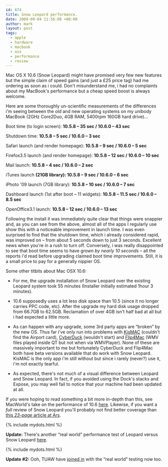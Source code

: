 ```yaml
---
id: 674
title: Snow Leopard performance.
date: 2009-09-04 11:56:08 +00:00
author: mark
layout: post
tags:
  - apple
  - hardware
  - macbook
  - osx
  - performance
  - review
---
```

Mac OS X 10.6 (Snow Leopard) might have promised very few new features but the simple claim of speed gains (and just a £25 price tag) had me ordering as soon as i could. Don't misunderstand me, i had no complaints about my MacBook's performance but a cheap speed boost is always welcome.

Here are some thoroughly un-scientific measurements of the differences i'm seeing between the old and new operating systems on my unibody MacBook (2GHz Core2Duo, 4GB RAM, 5400rpm 160GB hard drive)&#8230;

Boot time (to login screen): **10.5.8 &#8211; 35 sec / 10.6.0 &#8211; 43 sec**

Shutdown time: **10.5.8 &#8211; 5 sec / 10.6.0 &#8211; 3 sec**

Safari launch (and render homepage): **10.5.8 &#8211; 9 sec / 10.6.0 &#8211; 5 sec**

Firefox3.5 launch (and render homepage): **10.5.8 &#8211; 12 sec / 10.6.0 &#8211; 10 sec**

Mail launch: **10.5.8 &#8211; 4 sec / 10.6.0 &#8211; 2 sec**

iTunes launch **(21GB library): 10.5.8 &#8211; 9 sec / 10.6.0 &#8211; 6 sec**

iPhoto '09 launch (7GB library): **10.5.8 &#8211; 10 sec / 10.6.0 &#8211; 7 sec**

Dashboard launch (1st after boot &#8211; 11 widgets): **10.5.8 &#8211; 11.5 sec / 10.6.0 &#8211; 8.5 sec**

OpenOffice3.1 launch: **10.5.8 &#8211; 12 sec / 10.6.0 &#8211; 13 sec**

Following the install it was immediately quite clear that things were snappier and, as you can see from the above, almost all of the apps I regularly use show this with a noticeable improvement in launch time. I was even surprised to find that the shutdown time, which i already considered rapid, was improved on &#8211; from about 5 seconds down to just 3 seconds. Excellent news when you're in a rush to turn off. Conversely, i was really disappointed to see that boot time seems to have grown _by nearly 10 seconds_ &#8211; all the reports i'd read before upgrading claimed boot time improvements. Still, it is a small price to pay for a generally nippier OS.

Some other titbits about Mac OSX 10.6:

* For me, the upgrade installation of Snow Leopard over the existing Leopard system took 55 minutes (Installer initially estimated 1hour 3 minutes).

* 10.6 supposedly uses a lot less disk space than 10.5 (since it no longer carries PPC code, etc). After the upgrade my hard disk usage dropped from 66.7GB to 62.5GB. Reclamation of over 4GB isn't half bad at all but i had expected a little more.

* As can happen with any upgrade, some 3rd party apps are &#8220;broken&#8221; by the new OS. Thus far i've only run into problems with [KisMAC](http://trac.kismac-ng.org/) (couldn't find the Airport card), [CyberDuck](http://cyberduck.ch/) (wouldn't start) and [Flip4Mac](http://www.telestream.net/flip4mac-wmv/overview.htm) (WMV files played inside QT but not when via WMVPlayer). None of these are massively important to me but fortunately CyberDuck and Flip4Mac both have beta versions available that do work with Snow Leopard. KisMAC is the only app i'm still without but since i rarely (never?) use it, i'm not exactly tearful.

* As expected, there's not much of a visual difference between Leopard and Snow Leopard. In fact, if you avoided using the Dock's stacks and Expose, you may well fail to notice that your machine had been updated at all.

If you were hoping to read something a bit more in-depth than this, see MacWorld's take on the performance of 10.6 [here](http://www.macworld.com/article/142425/2009/08/snow_leopard_performance.html). Likewise, if you want a _full_ review of Snow Leopard you'll probably not find better coverage than [this _23-page_ article at Ars](http://arstechnica.com/apple/reviews/2009/08/mac-os-x-10-6.ars).

{% include mydots.html %}

**Update:** There's another &#8220;real world&#8221; performance test of Leopard versus Snow Leopard [here](http://applesource.us/flow/?p=398).

{% include mydots.html %}

**Update #2:** Ooh, TUAW have [joined in](http://www.tuaw.com/2009/09/04/will-snow-leopard-really-make-my-computer-any-faster/) with the &#8220;real world&#8221; testing now too.
